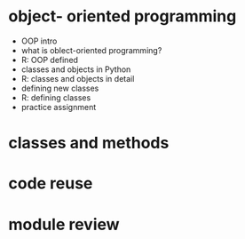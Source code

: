 # object- oriented programming
 - OOP intro
 - what is oblect-oriented programming?
 - R: OOP defined
 - classes and objects in Python
 - R: classes and objects in detail
 - defining new classes
 - R: defining classes
 - practice assignment

# classes and methods

# code reuse

# module review
